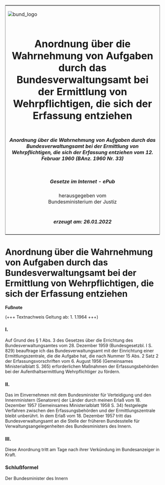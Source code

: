 <span id="DECKBLATT.html"></span>

<table border="0" frame="border" width="100%">

<tr valign="top">

<td align="left">

![bund\_logo](BfJ_2021_Web_de_de.gif)

</td>

<td align="right">

 

</td>

</tr>

<tr align="center" valign="middle">

<td colspan="2">

# Anordnung über die Wahrnehmung von Aufgaben durch das Bundesverwaltungsamt bei der Ermittlung von Wehrpflichtigen, die sich der Erfassung entziehen

</td>

</tr>

<tr align="center" valign="middle">

<td colspan="2">

##### Anordnung über die Wahrnehmung von Aufgaben durch das Bundesverwaltungsamt bei der Ermittlung von Wehrpflichtigen, die sich der Erfassung entziehen vom 12. Februar 1960 (BAnz. 1960 Nr. 33)

</td>

</tr>

<tr align="center" valign="middle">

<td colspan="2">

  
  

##### Gesetze im Internet - ePub  
  
herausgegeben vom  
Bundesministerium der Justiz

</td>

</tr>

<tr align="center" valign="bottom">

<td colspan="2">

  
  

##### erzeugt am: 26.01.2022

</td>

</tr>

</table>

<span id="BJNR503300960.html"></span>

# Anordnung über die Wahrnehmung von Aufgaben durch das Bundesverwaltungsamt bei der Ermittlung von Wehrpflichtigen, die sich der Erfassung entziehen

<div>

  
**Fußnote**

<div class="jnhtml">

<div>

<div class="jurAbsatz">

(+++ Textnachweis Geltung ab: 1. 1.1964 +++)

</div>

</div>

</div>

</div>

<span id="BJNR503300960BJNE000100314.html"></span>

### I.  

<div>

<div class="jnhtml">

<div>

<div class="jurAbsatz">

Auf Grund des § 1 Abs. 3 des Gesetzes über die Errichtung des
Bundesverwaltungsamtes vom 28. Dezember 1959 (Bundesgesetzbl. I S. 829)
beauftrage ich das Bundesverwaltungsamt mit der Einrichtung einer
Ermittlungszentrale, die die Aufgabe hat, die nach Nummer 15 Abs. 2 Satz
2 der Erfassungsvorschriften vom 6. August 1956 (Gemeinsames
Ministerialblatt S. 365) erforderlichen Maßnahmen der Erfassungsbehörden
bei der Aufenthaltsermittlung Wehrpflichtiger zu fördern.

</div>

</div>

</div>

</div>

<span id="BJNR503300960BJNE000200314.html"></span>

### II.  

<div>

<div class="jnhtml">

<div>

<div class="jurAbsatz">

Das im Einvernehmen mit dem Bundesminister für Verteidigung und den
Innenministern (Senatoren) der Länder durch meinen Erlaß vom 18.
Dezember 1957 (Gemeinsames Ministerialblatt 1958 S. 34) festgelegte
Verfahren zwischen den Erfassungsbehörden und der Ermittlungszentrale
bleibt unberührt. In dem Erlaß vom 18. Dezember 1957 tritt das
Bundesverwaltungsamt an die Stelle der früheren Bundesstelle für
Verwaltungsangelegenheiten des Bundesministers des Innern.

</div>

</div>

</div>

</div>

<span id="BJNR503300960BJNE000300314.html"></span>

### III.  

<div>

<div class="jnhtml">

<div>

<div class="jurAbsatz">

Diese Anordnung tritt am Tage nach ihrer Verkündung im Bundesanzeiger in
Kraft.

</div>

</div>

</div>

</div>

<span id="BJNR503300960BJNE000400314.html"></span>

### Schlußformel  

<div>

<div class="jnhtml">

<div>

<div class="jurAbsatz">

<span class="SP">Der Bundesminister des Innern</span>

</div>

</div>

</div>

</div>
